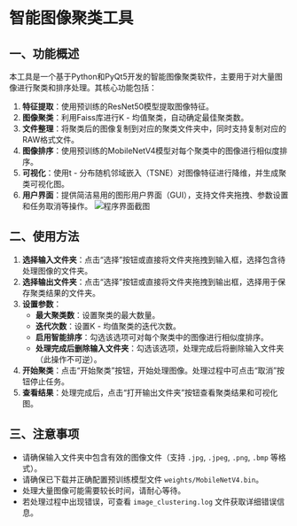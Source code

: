 # 智能图像聚类工具

## 一、功能概述
本工具是一个基于Python和PyQt5开发的智能图像聚类软件，主要用于对大量图像进行聚类和排序处理。其核心功能包括：
1. **特征提取**：使用预训练的ResNet50模型提取图像特征。
2. **图像聚类**：利用Faiss库进行K - 均值聚类，自动确定最佳聚类数。
3. **文件整理**：将聚类后的图像复制到对应的聚类文件夹中，同时支持复制对应的RAW格式文件。
4. **图像排序**：使用预训练的MobileNetV4模型对每个聚类中的图像进行相似度排序。
5. **可视化**：使用t - 分布随机邻域嵌入（TSNE）对图像特征进行降维，并生成聚类可视化图。
6. **用户界面**：提供简洁易用的图形用户界面（GUI），支持文件夹拖拽、参数设置和任务取消等操作。
![程序界面截图](images/01.png)

## 二、使用方法
1. **选择输入文件夹**：点击“选择”按钮或直接将文件夹拖拽到输入框，选择包含待处理图像的文件夹。
2. **选择输出文件夹**：点击“选择”按钮或直接将文件夹拖拽到输出框，选择用于保存聚类结果的文件夹。
3. **设置参数**：
    - **最大聚类数**：设置聚类的最大数量。
    - **迭代次数**：设置K - 均值聚类的迭代次数。
    - **启用智能排序**：勾选该选项可对每个聚类中的图像进行相似度排序。
    - **处理完成后删除输入文件夹**：勾选该选项，处理完成后将删除输入文件夹（此操作不可逆）。
4. **开始聚类**：点击“开始聚类”按钮，开始处理图像。处理过程中可点击“取消”按钮停止任务。
5. **查看结果**：处理完成后，点击“打开输出文件夹”按钮查看聚类结果和可视化图。

## 三、注意事项
- 请确保输入文件夹中包含有效的图像文件（支持 `.jpg`, `.jpeg`, `.png`, `.bmp` 等格式）。
- 请确保已下载并正确配置预训练模型文件 `weights/MobileNetV4.bin`。
- 处理大量图像可能需要较长时间，请耐心等待。
- 若处理过程中出现错误，可查看 `image_clustering.log` 文件获取详细错误信息。